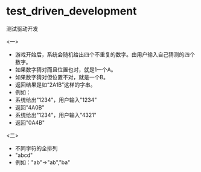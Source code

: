 # test_driven_development
测试驱动开发

<一>
 * 游戏开始后，系统会随机给出四个不重复的数字。由用户输入自己猜测的四个数字。
 * 如果数字猜对而且位置也对，就是1一个A。
 * 如果数字猜对但位置不对，就是一个B。
 * 返回结果是如“2A1B”这样的字串。
 * 例如：
 * 系统给出"1234"，用户输入"1234"
 * 返回"4A0B"
 * 系统给出"1234"，用户输入"4321"
 * 返回"0A4B"

<二>
 * 不同字符的全排列
 * "abcd"
 * 例如："ab"->"ab","ba"
